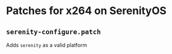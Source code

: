 # Patches for x264 on SerenityOS

## `serenity-configure.patch`

Adds `serenity` as a valid platform
